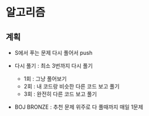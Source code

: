 # 알고리즘

## 계획
- S에서 푸는 문제 다시 풀어서 push  

- 다시 풀기 : 최소 3번까지 다시 풀기  
  - 1회 : 그냥 풀어보기  
  - 2회 : 내 코드랑 비슷한 다른 코드 보고 풀기  
  - 3회 : 완전히 다른 코드 보고 풀기  
  
- BOJ BRONZE : 추천 문제 위주로 다 풀때까지 매일 1문제  
